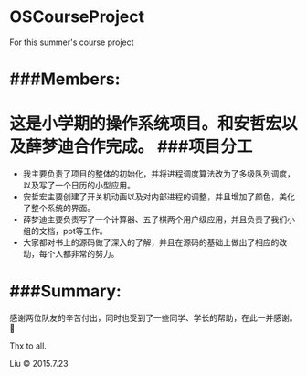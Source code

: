 # OSCourseProject
For this summer's course project

###Members:
=====
这是小学期的操作系统项目。和安哲宏以及薛梦迪合作完成。
###项目分工
====
* 我主要负责了项目的整体的初始化，并将进程调度算法改为了多级队列调度，以及写了一个日历的小型应用。
* 安哲宏主要创建了开关机动画以及对内部进程的调整，并且增加了颜色，美化了整个系统的界面。
* 薛梦迪主要负责写了一个计算器、五子棋两个用户级应用，并且负责了我们小组的文档，ppt等工作。
* 大家都对书上的源码做了深入的了解，并且在源码的基础上做出了相应的改动，每个人都非常的努力。

###Summary:
=======
感谢两位队友的辛苦付出，同时也受到了一些同学、学长的帮助，在此一并感谢。🙏

Thx to all.

Liu © 2015.7.23
